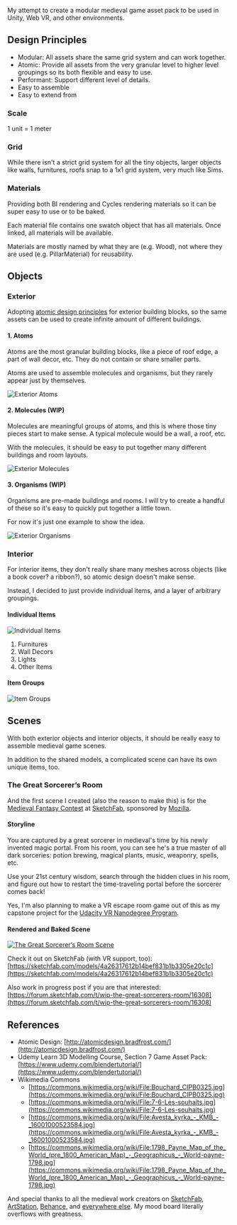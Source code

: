 My attempt to create a modular medieval game asset pack to be used in Unity, Web VR, and other environments.

## Design Principles

* Modular: All assets share the same grid system and can work together.
* Atomic: Provide all assets from the very granular level to higher level groupings so its both flexible and easy to use.
* Performant: Support different level of details.
* Easy to assemble
* Easy to extend from

### Scale

1 unit = 1 meter

### Grid

While there isn't a strict grid system for all the tiny objects, larger objects like walls, furnitures, roofs snap to a 1x1 grid system, very much like Sims.

### Materials

Providing both BI rendering and Cycles rendering materials so it can be super easy to use or to be baked.

Each material file contains one swatch object that has all materials. Once linked, all materials will be available.

Materials are mostly named by what they are (e.g. Wood), not where they are used (e.g. PillarMaterial) for reusability.

## Objects

### Exterior

Adopting [atomic design principles](http://atomicdesign.bradfrost.com/) for exterior building blocks, so the same assets can be used to create infinite amount of different buildings.

#### 1. Atoms

Atoms are the most granular building blocks, like a piece of roof edge, a part of wall decor, etc. They do not contain or share smaller parts.

Atoms are used to assemble molecules and organisms, but they rarely appear just by themselves.

![Exterior Atoms](Exterior/exterior_atoms.png)

#### 2. Molecules (WIP)

Molecules are meaningful groups of atoms, and this is where those tiny pieces start to make sense. A typical molecule would be a wall, a roof, etc.

With the molecules, it should be easy to put together many different buildings and room layouts.

![Exterior Molecules](Exterior/exterior_molecules.png)

#### 3. Organisms (WIP)

Organisms are pre-made buildings and rooms. I will try to create a handful of these so it's easy to quickly put together a little town.

For now it's just one example to show the idea.

![Exterior Organisms](Exterior/exterior_organisms.png)

### Interior

For interior items, they don't really share many meshes across objects (like a book cover? a ribbon?), so atomic design doesn't make sense.

Instead, I decided to just provide individual items, and a layer of arbitrary groupings.

#### Individual Items

![Individual Items](Interior/interior_all.png)

1. Furnitures
2. Wall Decors
3. Lights
4. Other Items

#### Item Groups

![Item Groups](Interior/interior_all_groups.png)

## Scenes

With both exterior objects and interior objects, it should be really easy to assemble medieval game scenes.

In addition to the shared models, a complicated scene can have its own unique items, too.

### The Great Sorcerer’s Room

And the first scene I created (also the reason to make this) is for the [Medieval Fantasy Contest](https://blog.sketchfab.com/real-time-design-challenge-medieval-fantasy/) at [SketchFab](https://sketchfab.com/), sponsored by [Mozilla](https://www.mozilla.org/en-US/).

#### Storyline 

You are captured by a great sorcerer in medieval's time by his newly invented magic portal. From his room, you can see he's a true master of all dark sorceries: potion brewing, magical plants, music, weaponry, spells, etc. 

Use your 21st century wisdom, search through the hidden clues in his room, and figure out how to restart the time-traveling portal before the sorcerer comes back!

Yes, I'm also planning to make a VR escape room game out of this as my capstone project for the [Udacity VR Nanodegree Program](https://www.udacity.com/course/vr-developer-nanodegree--nd017).

#### Rendered and Baked Scene

<a href="https://sketchfab.com/models/4a26317612b14bef831b1b3305e20c1c" target="_blank">
	<img src="Scenes/sorcerer_room/rendered/cy_rendering_1024_3.png" alt="The Great Sorcerer’s Room Scene"/>
</a>

Check it out on SketchFab (with VR support, too): 
[https://sketchfab.com/models/4a26317612b14bef831b1b3305e20c1c](https://sketchfab.com/models/4a26317612b14bef831b1b3305e20c1c)

Also work in progress post if you are that interested: <br/>
[https://forum.sketchfab.com/t/wip-the-great-sorcerers-room/16308](https://forum.sketchfab.com/t/wip-the-great-sorcerers-room/16308)

## References

* Atomic Design: [http://atomicdesign.bradfrost.com/](http://atomicdesign.bradfrost.com/)
* Udemy Learn 3D Modelling Course, Section 7 Game Asset Pack: [https://www.udemy.com/blendertutorial/](https://www.udemy.com/blendertutorial/)
* Wikimedia Commons
	* [https://commons.wikimedia.org/wiki/File:Bouchard_CIPB0325.jpg](https://commons.wikimedia.org/wiki/File:Bouchard_CIPB0325.jpg)
	* [https://commons.wikimedia.org/wiki/File:7-6-Les-souhaits.jpg](https://commons.wikimedia.org/wiki/File:7-6-Les-souhaits.jpg)
	* [https://commons.wikimedia.org/wiki/File:Avesta_kyrka_-_KMB_-_16001000523584.jpg](https://commons.wikimedia.org/wiki/File:Avesta_kyrka_-_KMB_-_16001000523584.jpg)
	* [https://commons.wikimedia.org/wiki/File:1798_Payne_Map_of_the_World_(pre_1800_American_Map)_-_Geographicus_-_World-payne-1798.jpg](https://commons.wikimedia.org/wiki/File:1798_Payne_Map_of_the_World_(pre_1800_American_Map)_-_Geographicus_-_World-payne-1798.jpg)

And special thanks to all the medieval work creators on [SketchFab](https://sketchfab.com), [ArtStation](https://www.artstation.com/), [Behance](https://www.behance.net/), and [everywhere else](https://www.pinterest.com/). My mood board literally overflows with greatness.

